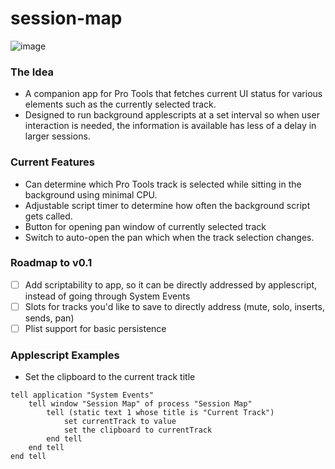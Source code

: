 # session-map

![image](https://i.imgur.com/tEgrNN7.png)

### The Idea
- A companion app for Pro Tools that fetches current UI status for various elements such as the currently selected track.  
- Designed to run background applescripts at a set interval so when user interaction is needed, the information is available has less of a delay in larger sessions.

### Current Features
- Can determine which Pro Tools track is selected while sitting in the background using minimal CPU.  
- Adjustable script timer to determine how often the background script gets called. 
- Button for opening pan window of currently selected track
- Switch to auto-open the pan which when the track selection changes.

### Roadmap to v0.1
- [ ] Add scriptability to app, so it can be directly addressed by applescript, instead of going through System Events
- [ ] Slots for tracks you'd like to save to directly address (mute, solo, inserts, sends, pan)
- [ ] Plist support for basic persistence

### Applescript Examples
- Set the clipboard to the current track title 
```      
tell application "System Events"
	tell window "Session Map" of process "Session Map"
		tell (static text 1 whose title is "Current Track")
			set currentTrack to value
			set the clipboard to currentTrack
		end tell
	end tell
end tell
```

